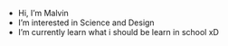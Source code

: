 -  Hi, I’m Malvin 
-  I’m interested in Science and Design
-  I’m currently learn what i should be learn in school xD

<!---
thisismbs/thisismbs is a ✨ special ✨ repository because its `README.md` (this file) appears on your GitHub profile.
You can click the Preview link to take a look at your changes.
--->
